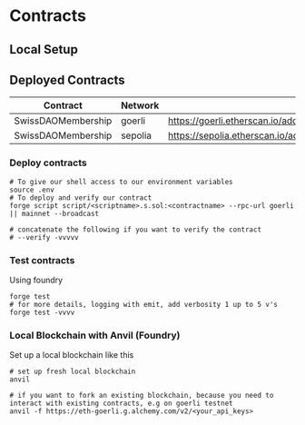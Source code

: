 # Contracts

## Local Setup

## Deployed Contracts

| Contract      | Network | Contract address |
| ------------- | ------- | ---------------- |
| SwissDAOMembership    |  goerli   | https://goerli.etherscan.io/address/0xb414ca4462b2dc146b416554bb14b504eabe0394 |
| SwissDAOMembership    |  sepolia   | https://sepolia.etherscan.io/address/0xF3e35a345F62e4cd381747fDeF80Ee0B44E3d733 |

### Deploy contracts

```shell
# To give our shell access to our environment variables
source .env
# To deploy and verify our contract
forge script script/<scriptname>.s.sol:<contractname> --rpc-url goerli || mainnet --broadcast

# concatenate the following if you want to verify the contract
# --verify -vvvvv

```

### Test contracts

Using foundry

```shell
forge test
# for more details, logging with emit, add verbosity 1 up to 5 v's
forge test -vvvv
```

### Local Blockchain with Anvil (Foundry)

Set up a local blockchain like this

```shell
# set up fresh local blockchain
anvil

# if you want to fork an existing blockchain, because you need to interact with existing contracts, e.g on goerli testnet
anvil -f https://eth-goerli.g.alchemy.com/v2/<your_api_keys>
```
